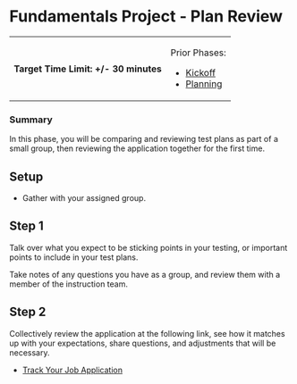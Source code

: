# Fundamentals Project - Plan Review

<table><tbody><tr><td markdown="1">

#### Target Time Limit: +/- 30 minutes

</td>
<td markdown="1">

Prior Phases:

- <a href="https://devmountain.github.io/qa_student_assignments/units/unit_1_fundamentals/1.07/project1.01.html" target="\_blank">Kickoff</a>
- <a href="https://devmountain.github.io/qa_student_assignments/units/unit_1_fundamentals/1.07/project1.02.html" target="\_blank">Planning</a>

</td></tr></tbody></table>

### Summary

In this phase, you will be comparing and reviewing test plans as part of a small
group, then reviewing the application together for the first time.

## Setup

- Gather with your assigned group.

## Step 1

Talk over what you expect to be sticking points in your testing, or important
points to include in your test plans.

Take notes of any questions you have as a group, and review them with a member
of the instruction team.

## Step 2

Collectively review the application at the following link, see how it matches up
with your expectations, share questions, and adjustments that will be necessary.

- <a href="https://tyja.devmountain.com/" target="\_blank">Track Your Job
  Application</a>
